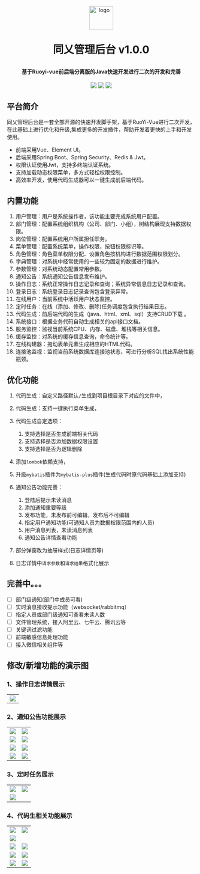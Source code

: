 <p align="center">
	<img alt="logo" style="width: 64px" src="https://www.cztaj.cn/logo.png">
</p>
<h1 align="center" style="margin: 30px 0 30px; font-weight: bold;">同乂管理后台 v1.0.0</h1>
<h4 align="center">基于Ruoyi-vue前后端分离版的Java快速开发进行二次的开发和完善</h4>
<p align="center">
	<a href="https://gitee.com/y_project/RuoYi-Vue/stargazers"><img src="https://gitee.com/y_project/RuoYi-Vue/badge/star.svg?theme=dark"></a>
	<a href="https://gitee.com/y_project/RuoYi-Vue"><img src="https://img.shields.io/badge/RuoYi-v3.8.6-brightgreen.svg"></a>
	<a href="https://gitee.com/y_project/RuoYi-Vue/blob/master/LICENSE"><img src="https://img.shields.io/github/license/mashape/apistatus.svg"></a>
</p>



## 平台简介

同乂管理后台是一套全部开源的快速开发脚手架，基于RuoYi-Vue进行二次开发，在此基础上进行优化和升级,集成更多的开发插件，帮助开发着更快的上手和开发使用。

* 前端采用Vue、Element UI。
* 后端采用Spring Boot、Spring Security、Redis & Jwt。
* 权限认证使用Jwt，支持多终端认证系统。
* 支持加载动态权限菜单，多方式轻松权限控制。
* 高效率开发，使用代码生成器可以一键生成前后端代码。

## 内置功能

1.  用户管理：用户是系统操作者，该功能主要完成系统用户配置。
2.  部门管理：配置系统组织机构（公司、部门、小组），树结构展现支持数据权限。
3.  岗位管理：配置系统用户所属担任职务。
4.  菜单管理：配置系统菜单，操作权限，按钮权限标识等。
5.  角色管理：角色菜单权限分配、设置角色按机构进行数据范围权限划分。
6.  字典管理：对系统中经常使用的一些较为固定的数据进行维护。
7.  参数管理：对系统动态配置常用参数。
8.  通知公告：系统通知公告信息发布维护。
9.  操作日志：系统正常操作日志记录和查询；系统异常信息日志记录和查询。
10.  登录日志：系统登录日志记录查询包含登录异常。
11.  在线用户：当前系统中活跃用户状态监控。
12.  定时任务：在线（添加、修改、删除)任务调度包含执行结果日志。
13.  代码生成：前后端代码的生成（java、html、xml、sql）支持CRUD下载 。
14.  系统接口：根据业务代码自动生成相关的api接口文档。
15.  服务监控：监视当前系统CPU、内存、磁盘、堆栈等相关信息。
16.  缓存监控：对系统的缓存信息查询，命令统计等。
17.  在线构建器：拖动表单元素生成相应的HTML代码。
18.  连接池监视：监视当前系统数据库连接池状态，可进行分析SQL找出系统性能瓶颈。

## 优化功能

1. 代码生成：自定义路径默认`/`生成到项目根目录下对应的文件中，
2. 代码生成：支持一键执行菜单生成，
3. 代码生成自定选项：
    1. 支持选择是否生成前端相关代码
    2. 支持选择是否添加数据权限设置
    3. 支持选择是否为逻辑删除

4. 添加`lombok`依赖支持，
5. 升级`mybatis`插件为`mybatis-plus`插件(生成代码时原代码基础上添加支持)
6. 通知公告功能完善：
    1. 登陆后提示未读消息
    2. 添加通知重要等级
    3. 发布功能，未发布前可编辑，发布后不可编辑
    4. 指定用户通知功能(可通知人员为数据权限范围内的人员)
    5. 用户消息列表，未读消息列表
    6. 通知公告详情查看功能

7. 部分弹窗改为抽屉样式(日志详情页等)
8. 日志详情中`请求参数`和`请求结果`格式化展示

## 完善中。。。
- [ ] 部门级通知(部门中成员可看)
- [ ] 实时消息接收提示功能（websocket/rabbitmq）
- [ ] 指定人员或部门级通知可查看未读人数
- [ ] 文件管理系统，接入阿里云、七牛云、腾讯云等
- [ ] 关键词过滤功能
- [ ] 前端敏感信息处理功能
- [ ] 接入微信相关组件等

## 修改/新增功能的演示图

### 1、操作日志详情展示
<table>
  <tr>
    <td>
      <img src="https://www.cztaj.cn/oneblog/markdown/操作日志详情.png"/>		
    </td>
  </tr>
</table>

### 2、通知公告功能展示
<table>
  <tr>
    <td>
      <img src="https://www.cztaj.cn/oneblog/markdown/首页通知.png"/>
    </td>
    <td>
      <img src="https://www.cztaj.cn/oneblog/markdown/未读通知列表.png"/>
    </td>
  </tr>
  <tr>
    <td>
      <img src="https://www.cztaj.cn/oneblog/markdown/通知列表.png"/>
    </td>
    <td>
      <img src="https://www.cztaj.cn/oneblog/markdown/消息中心.png"/>
    </td>
  </tr>
  <tr>
    <td>
      <img src="https://www.cztaj.cn/oneblog/markdown/通知类别.png"/>
    </td>
    <td>
      <img src="https://www.cztaj.cn/oneblog/markdown/通知等级.png"/>
    </td>
  </tr>
  <tr>
    <td>
      <img src="https://www.cztaj.cn/oneblog/markdown/通知人员.png"/>
    </td>
    <td>
      <img src="https://www.cztaj.cn/oneblog/markdown/通知详情.png"/>
    </td>
  </tr>
</table>

### 3、定时任务展示
<table>
  <tr>
    <td>
      <img src="https://www.cztaj.cn/oneblog/markdown/定时任务列表.png"/>
    </td>
    <td>
      <img src="https://www.cztaj.cn/oneblog/markdown/定时任务编辑.png"/>
    </td>
  </tr>
  <tr>
    <td>
      <img src="https://www.cztaj.cn/oneblog/markdown/定时任务详情.png"/>
    </td>
  </tr>
</table>

### 4、代码生相关功能展示
<table>
  <tr>
    <td>
      <img src="https://www.cztaj.cn/oneblog/markdown/代码生成列表.png"/>
    </td>
    <td>
      <img src="https://www.cztaj.cn/oneblog/markdown/代码生成编辑.png"/>
    </td>
  </tr>
  <tr>
    <td>
      <img src="https://www.cztaj.cn/oneblog/markdown/代码生成详细.png"/>
    </td>
  </tr>
  <tr>
    <td>
      <img src="https://www.cztaj.cn/oneblog/markdown/数据权限开.png"/>
    </td>
    <td>
      <img src="https://www.cztaj.cn/oneblog/markdown/数据权限开1.png"/>
    </td>
  </tr>
  <tr>
    <td>
      <img src="https://www.cztaj.cn/oneblog/markdown/数据权限关.png"/>
    </td>
    <td>
      <img src="https://www.cztaj.cn/oneblog/markdown/数据权限关1.png"/>
    </td>
  </tr>
  <tr>
    <td>
      <img src="https://www.cztaj.cn/oneblog/markdown/逻辑删除开.png"/>
    </td>
    <td>
      <img src="https://www.cztaj.cn/oneblog/markdown/逻辑删除关.png"/>
    </td>
  </tr>
</table>

